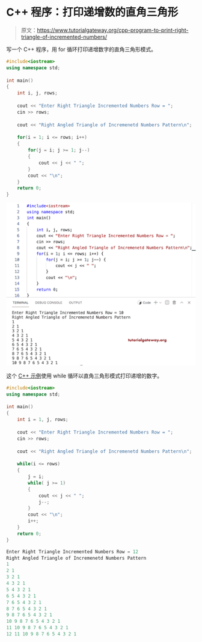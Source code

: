 # C++ 程序：打印递增数的直角三角形

> 原文：<https://www.tutorialgateway.org/cpp-program-to-print-right-triangle-of-incremented-numbers/>

写一个 C++ 程序，用 for 循环打印递增数字的直角三角形模式。

```cpp
#include<iostream>
using namespace std;

int main()
{
	int i, j, rows;

    cout << "Enter Right Triangle Incremented Numbers Row = ";
    cin >> rows;

    cout << "Right Angled Triangle of Incremenetd Numbers Pattern\n"; 

    for(i = 1; i <= rows; i++)
    {
    	for(j = i; j >= 1; j--)
		{
            cout << j << " ";
        }
        cout << "\n";
    }		
 	return 0;
}
```

![C++ Program to Print Right Triangle of Incremented Numbers](img/39a35921df5cf8915738b85bc4414d12.png)

这个 [C++ 示例](https://www.tutorialgateway.org/cpp-programs/)使用 while 循环以直角三角形模式打印递增的数字。

```cpp
#include<iostream>
using namespace std;

int main()
{
	int i = 1, j, rows;

    cout << "Enter Right Triangle Incremented Numbers Row = ";
    cin >> rows;

    cout << "Right Angled Triangle of Incremenetd Numbers Pattern\n"; 

    while(i <= rows)
    {
        j = i;
    	while( j >= 1)
		{
            cout << j << " ";
            j--;
        }
        cout << "\n";
        i++;
    }		
 	return 0;
}
```

```cpp
Enter Right Triangle Incremented Numbers Row = 12
Right Angled Triangle of Incremenetd Numbers Pattern
1 
2 1 
3 2 1 
4 3 2 1 
5 4 3 2 1 
6 5 4 3 2 1 
7 6 5 4 3 2 1 
8 7 6 5 4 3 2 1 
9 8 7 6 5 4 3 2 1 
10 9 8 7 6 5 4 3 2 1 
11 10 9 8 7 6 5 4 3 2 1 
12 11 10 9 8 7 6 5 4 3 2 1 
```